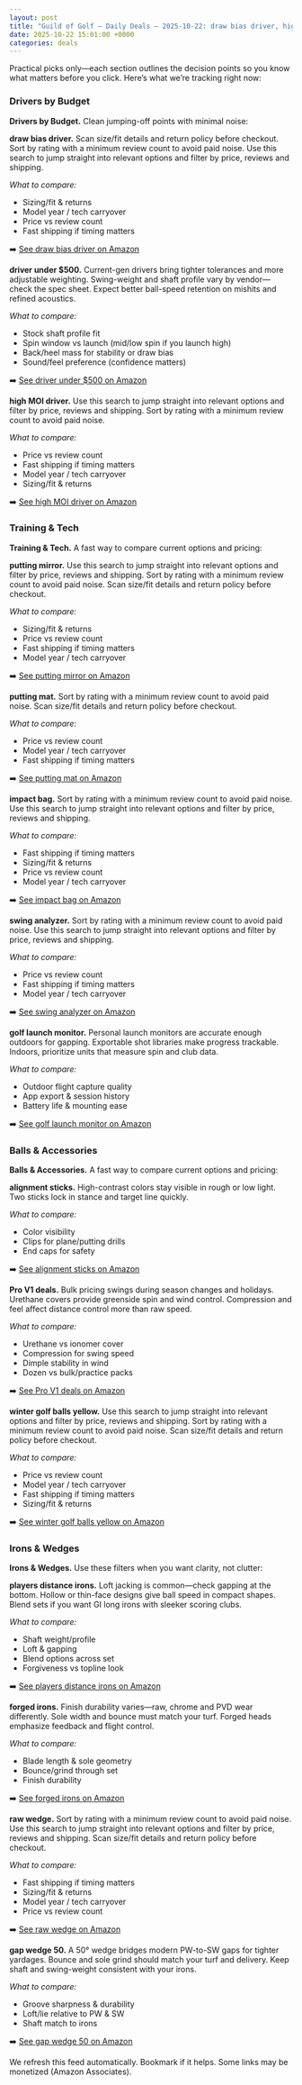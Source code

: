 ```yaml
---
layout: post
title: "Guild of Golf — Daily Deals — 2025-10-22: draw bias driver, high moi driver, putting mirror"
date: 2025-10-22 15:01:00 +0000
categories: deals
---
```


<!-- sig:29c1d2e0 -->

Practical picks only—each section outlines the decision points so you know what matters before you click. Here’s what we’re tracking right now:

### Drivers by Budget

**Drivers by Budget.** Clean jumping-off points with minimal noise:

**draw bias driver.** Scan size/fit details and return policy before checkout. Sort by rating with a minimum review count to avoid paid noise. Use this search to jump straight into relevant options and filter by price, reviews and shipping.

_What to compare:_
- Sizing/fit & returns
- Model year / tech carryover
- Price vs review count
- Fast shipping if timing matters

➡️  [See draw bias driver on Amazon](https://www.amazon.com/s?k=draw%20bias%20driver&tag=guildofgolfde-20)

**driver under $500.** Current-gen drivers bring tighter tolerances and more adjustable weighting. Swing-weight and shaft profile vary by vendor—check the spec sheet. Expect better ball-speed retention on mishits and refined acoustics.

_What to compare:_
- Stock shaft profile fit
- Spin window vs launch (mid/low spin if you launch high)
- Back/heel mass for stability or draw bias
- Sound/feel preference (confidence matters)

➡️  [See driver under $500 on Amazon](https://www.amazon.com/s?k=driver%20under%20%24500&tag=guildofgolfde-20)

**high MOI driver.** Use this search to jump straight into relevant options and filter by price, reviews and shipping. Sort by rating with a minimum review count to avoid paid noise.

_What to compare:_
- Price vs review count
- Fast shipping if timing matters
- Model year / tech carryover
- Sizing/fit & returns

➡️  [See high MOI driver on Amazon](https://www.amazon.com/s?k=high%20MOI%20driver&tag=guildofgolfde-20)

### Training & Tech

**Training & Tech.** A fast way to compare current options and pricing:

**putting mirror.** Use this search to jump straight into relevant options and filter by price, reviews and shipping. Sort by rating with a minimum review count to avoid paid noise. Scan size/fit details and return policy before checkout.

_What to compare:_
- Sizing/fit & returns
- Price vs review count
- Fast shipping if timing matters
- Model year / tech carryover

➡️  [See putting mirror on Amazon](https://www.amazon.com/s?k=putting%20mirror&tag=guildofgolfde-20)

**putting mat.** Sort by rating with a minimum review count to avoid paid noise. Scan size/fit details and return policy before checkout.

_What to compare:_
- Price vs review count
- Model year / tech carryover
- Fast shipping if timing matters

➡️  [See putting mat on Amazon](https://www.amazon.com/s?k=putting%20mat&tag=guildofgolfde-20)

**impact bag.** Sort by rating with a minimum review count to avoid paid noise. Use this search to jump straight into relevant options and filter by price, reviews and shipping.

_What to compare:_
- Fast shipping if timing matters
- Sizing/fit & returns
- Price vs review count
- Model year / tech carryover

➡️  [See impact bag on Amazon](https://www.amazon.com/s?k=impact%20bag&tag=guildofgolfde-20)

**swing analyzer.** Sort by rating with a minimum review count to avoid paid noise. Use this search to jump straight into relevant options and filter by price, reviews and shipping.

_What to compare:_
- Price vs review count
- Fast shipping if timing matters
- Model year / tech carryover

➡️  [See swing analyzer on Amazon](https://www.amazon.com/s?k=swing%20analyzer&tag=guildofgolfde-20)

**golf launch monitor.** Personal launch monitors are accurate enough outdoors for gapping. Exportable shot libraries make progress trackable. Indoors, prioritize units that measure spin and club data.

_What to compare:_
- Outdoor flight capture quality
- App export & session history
- Battery life & mounting ease

➡️  [See golf launch monitor on Amazon](https://www.amazon.com/s?k=golf%20launch%20monitor&tag=guildofgolfde-20)

### Balls & Accessories

**Balls & Accessories.** A fast way to compare current options and pricing:

**alignment sticks.** High-contrast colors stay visible in rough or low light. Two sticks lock in stance and target line quickly.

_What to compare:_
- Color visibility
- Clips for plane/putting drills
- End caps for safety

➡️  [See alignment sticks on Amazon](https://www.amazon.com/s?k=alignment%20sticks&tag=guildofgolfde-20)

**Pro V1 deals.** Bulk pricing swings during season changes and holidays. Urethane covers provide greenside spin and wind control. Compression and feel affect distance control more than raw speed.

_What to compare:_
- Urethane vs ionomer cover
- Compression for swing speed
- Dimple stability in wind
- Dozen vs bulk/practice packs

➡️  [See Pro V1 deals on Amazon](https://www.amazon.com/s?k=pro%20v1%20deals&tag=guildofgolfde-20)

**winter golf balls yellow.** Use this search to jump straight into relevant options and filter by price, reviews and shipping. Sort by rating with a minimum review count to avoid paid noise. Scan size/fit details and return policy before checkout.

_What to compare:_
- Price vs review count
- Model year / tech carryover
- Fast shipping if timing matters
- Sizing/fit & returns

➡️  [See winter golf balls yellow on Amazon](https://www.amazon.com/s?k=winter%20golf%20balls%20yellow&tag=guildofgolfde-20)

### Irons & Wedges

**Irons & Wedges.** Use these filters when you want clarity, not clutter:

**players distance irons.** Loft jacking is common—check gapping at the bottom. Hollow or thin-face designs give ball speed in compact shapes. Blend sets if you want GI long irons with sleeker scoring clubs.

_What to compare:_
- Shaft weight/profile
- Loft & gapping
- Blend options across set
- Forgiveness vs topline look

➡️  [See players distance irons on Amazon](https://www.amazon.com/s?k=players%20distance%20irons&tag=guildofgolfde-20)

**forged irons.** Finish durability varies—raw, chrome and PVD wear differently. Sole width and bounce must match your turf. Forged heads emphasize feedback and flight control.

_What to compare:_
- Blade length & sole geometry
- Bounce/grind through set
- Finish durability

➡️  [See forged irons on Amazon](https://www.amazon.com/s?k=forged%20irons&tag=guildofgolfde-20)

**raw wedge.** Sort by rating with a minimum review count to avoid paid noise. Use this search to jump straight into relevant options and filter by price, reviews and shipping. Scan size/fit details and return policy before checkout.

_What to compare:_
- Fast shipping if timing matters
- Sizing/fit & returns
- Model year / tech carryover
- Price vs review count

➡️  [See raw wedge on Amazon](https://www.amazon.com/s?k=raw%20wedge&tag=guildofgolfde-20)

**gap wedge 50.** A 50° wedge bridges modern PW-to-SW gaps for tighter yardages. Bounce and sole grind should match your turf and delivery. Keep shaft and swing-weight consistent with your irons.

_What to compare:_
- Groove sharpness & durability
- Loft/lie relative to PW & SW
- Shaft match to irons

➡️  [See gap wedge 50 on Amazon](https://www.amazon.com/s?k=gap%20wedge%2050&tag=guildofgolfde-20)

We refresh this feed automatically. Bookmark if it helps. Some links may be monetized (Amazon Associates).
